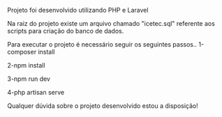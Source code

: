 Projeto foi desenvolvido utilizando PHP e Laravel

Na raiz do projeto existe um arquivo chamado "icetec.sql" referente aos scripts para criação do banco de dados.

Para executar o projeto é necessário seguir os seguintes passos..
1-composer install  

2-npm install  

3-npm run dev  

4-php artisan serve  

Qualquer dúvida sobre o projeto desenvolvido estou a disposição!
